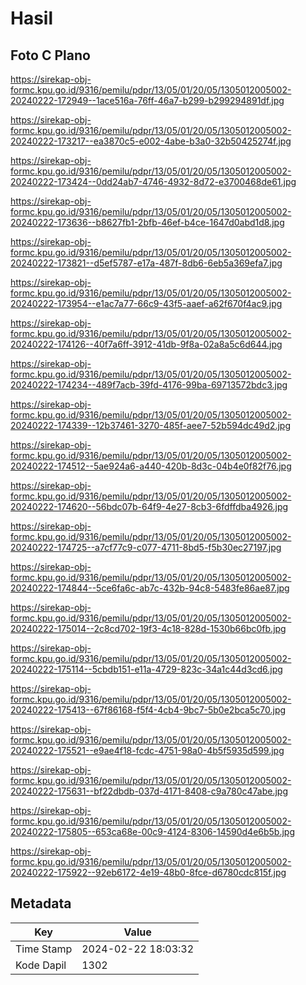 # Hasil

## Foto C Plano

https://sirekap-obj-formc.kpu.go.id/9316/pemilu/pdpr/13/05/01/20/05/1305012005002-20240222-172949--1ace516a-76ff-46a7-b299-b299294891df.jpg

https://sirekap-obj-formc.kpu.go.id/9316/pemilu/pdpr/13/05/01/20/05/1305012005002-20240222-173217--ea3870c5-e002-4abe-b3a0-32b50425274f.jpg

https://sirekap-obj-formc.kpu.go.id/9316/pemilu/pdpr/13/05/01/20/05/1305012005002-20240222-173424--0dd24ab7-4746-4932-8d72-e3700468de61.jpg

https://sirekap-obj-formc.kpu.go.id/9316/pemilu/pdpr/13/05/01/20/05/1305012005002-20240222-173636--b8627fb1-2bfb-46ef-b4ce-1647d0abd1d8.jpg

https://sirekap-obj-formc.kpu.go.id/9316/pemilu/pdpr/13/05/01/20/05/1305012005002-20240222-173821--d5ef5787-e17a-487f-8db6-6eb5a369efa7.jpg

https://sirekap-obj-formc.kpu.go.id/9316/pemilu/pdpr/13/05/01/20/05/1305012005002-20240222-173954--e1ac7a77-66c9-43f5-aaef-a62f670f4ac9.jpg

https://sirekap-obj-formc.kpu.go.id/9316/pemilu/pdpr/13/05/01/20/05/1305012005002-20240222-174126--40f7a6ff-3912-41db-9f8a-02a8a5c6d644.jpg

https://sirekap-obj-formc.kpu.go.id/9316/pemilu/pdpr/13/05/01/20/05/1305012005002-20240222-174234--489f7acb-39fd-4176-99ba-69713572bdc3.jpg

https://sirekap-obj-formc.kpu.go.id/9316/pemilu/pdpr/13/05/01/20/05/1305012005002-20240222-174339--12b37461-3270-485f-aee7-52b594dc49d2.jpg

https://sirekap-obj-formc.kpu.go.id/9316/pemilu/pdpr/13/05/01/20/05/1305012005002-20240222-174512--5ae924a6-a440-420b-8d3c-04b4e0f82f76.jpg

https://sirekap-obj-formc.kpu.go.id/9316/pemilu/pdpr/13/05/01/20/05/1305012005002-20240222-174620--56bdc07b-64f9-4e27-8cb3-6fdffdba4926.jpg

https://sirekap-obj-formc.kpu.go.id/9316/pemilu/pdpr/13/05/01/20/05/1305012005002-20240222-174725--a7cf77c9-c077-4711-8bd5-f5b30ec27197.jpg

https://sirekap-obj-formc.kpu.go.id/9316/pemilu/pdpr/13/05/01/20/05/1305012005002-20240222-174844--5ce6fa6c-ab7c-432b-94c8-5483fe86ae87.jpg

https://sirekap-obj-formc.kpu.go.id/9316/pemilu/pdpr/13/05/01/20/05/1305012005002-20240222-175014--2c8cd702-19f3-4c18-828d-1530b66bc0fb.jpg

https://sirekap-obj-formc.kpu.go.id/9316/pemilu/pdpr/13/05/01/20/05/1305012005002-20240222-175114--5cbdb151-e11a-4729-823c-34a1c44d3cd6.jpg

https://sirekap-obj-formc.kpu.go.id/9316/pemilu/pdpr/13/05/01/20/05/1305012005002-20240222-175413--67f86168-f5f4-4cb4-9bc7-5b0e2bca5c70.jpg

https://sirekap-obj-formc.kpu.go.id/9316/pemilu/pdpr/13/05/01/20/05/1305012005002-20240222-175521--e9ae4f18-fcdc-4751-98a0-4b5f5935d599.jpg

https://sirekap-obj-formc.kpu.go.id/9316/pemilu/pdpr/13/05/01/20/05/1305012005002-20240222-175631--bf22dbdb-037d-4171-8408-c9a780c47abe.jpg

https://sirekap-obj-formc.kpu.go.id/9316/pemilu/pdpr/13/05/01/20/05/1305012005002-20240222-175805--653ca68e-00c9-4124-8306-14590d4e6b5b.jpg

https://sirekap-obj-formc.kpu.go.id/9316/pemilu/pdpr/13/05/01/20/05/1305012005002-20240222-175922--92eb6172-4e19-48b0-8fce-d6780cdc815f.jpg


## Metadata

| Key        | Value               |
| ---------- | ------------------- |
| Time Stamp | 2024-02-22 18:03:32 |
| Kode Dapil | 1302                |



